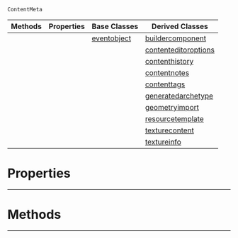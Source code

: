  `ContentMeta`

|Methods|Properties|Base Classes|Derived Classes|
|---|---|---|---|
| | |[eventobject](eventobject.md)|[buildercomponent](buildercomponent.md)|
| | | |[contenteditoroptions](contenteditoroptions.md)|
| | | |[contenthistory](contenthistory.md)|
| | | |[contentnotes](contentnotes.md)|
| | | |[contenttags](contenttags.md)|
| | | |[generatedarchetype](generatedarchetype.md)|
| | | |[geometryimport](geometryimport.md)|
| | | |[resourcetemplate](resourcetemplate.md)|
| | | |[texturecontent](texturecontent.md)|
| | | |[textureinfo](textureinfo.md)|


 #  Properties


---  
 #  Methods


---  
 

 